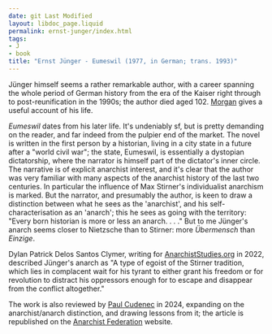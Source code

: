 ```yaml
---
date: git Last Modified
layout: libdoc_page.liquid
permalink: ernst-junger/index.html
tags:
- J
- book
title: "Ernst Jünger - Eumeswil (1977, in German; trans. 1993)"
---
```


Jünger himself seems a rather remarkable author, with a career spanning the whole period of German history from the era of the Kaiser right through to post-reunification in the 1990s; the author died aged 102. <a href="https://www.counter-currents.com/2020/03/the-man-of-the-twentieth-century-4/?__cf_chl_jschl_tk__=b65fceba9cb91184083d8e66fa759bff89c2edfd-1589818298-0-AXm50SRXNCBN4cvRyktO0xDvB1h16SzX2LP5ymT3Ggyb3gTlNPiiUXR_Fo645OdhwYem_S4HwatEG-T1VFuXR0KV26yqSnehjyDVkEm9K">Morgan</a> gives a useful account of his life. 

<em>Eumeswil</em> dates from his later life. It's undeniably sf, but is pretty demanding on the reader, and far indeed from the pulpier end of the market. The novel is written in the first person by a historian, living in a city state in a future after a "world civil war"; the state, Eumeswil, is essentially a dystopian dictatorship, where the narrator is himself part of the dictator's inner circle. The narrative is of explicit anarchist interest, and it's clear that the author was very familiar with many aspects of the anarchist history of the last two centuries. In particular the influence of Max Stirner's individualist anarchism is marked. But the narrator, and presumably the author, is keen to draw a distinction between what he sees as the 'anarchist', and his self-characterisation as an 'anarch'; this he sees as going with the territory: "Every born historian is more or less an anarch. . . ." But to me Jünger's anarch seems closer to Nietzsche than to Stirner: more <em>Übermensch</em> than <em>Einzige</em>.

Dylan Patrick Delos Santos Clymer, writing for <a href="https://anarchiststudies.org/organizing-disruption-by-dylan-clymer/">AnarchistStudies.org</a> in 2022, described Jünger's anarch as "A type of egoist of the Stirner tradition, which lies in complacent wait for his tyrant to either grant his freedom or for revolution to distract his oppressors enough for to escape and disappear from the conflict altogether."

The work is also reviewed by <a href="https://winteroak.org.uk/2024/11/29/primeval-freedom-the-anarch-and-the-anarchist/">Paul Cudenec</a> in 2024, expanding on the anarchist/anarch distinction, and 
drawing lessons from it; the article is republished on the <a href="https://www.anarchistfederation.net/primeval-freedom-the-anarch-and-the-anarchist/">Anarchist Federation</a> website.